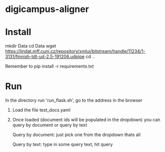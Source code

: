 # digicampus-aligner

# Install
mkdir Data
cd Data
wget https://lindat.mff.cuni.cz/repository/xmlui/bitstream/handle/11234/1-3131/finnish-tdt-ud-2.5-191206.udpipe
cd ..

Remember to pip install -r requirements.txt

# Run

In the directory run 'run_flask.sh', go to the address in the browser

1) Load the file test_docs.yaml

2) Once loaded (document ids will be populated in the dropdown) you can query by document or query by text

   Query by document: just pick one from the dropdown thats all

   Query by text: type in some query text, hit query



